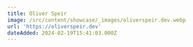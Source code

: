 ```yaml
---
title: Oliver Speir
image: /src/content/showcase/_images/oliverspeir.dev.webp
url: 'https://oliverspeir.dev'
dateAdded: 2024-02-19T15:41:03.000Z
---
```


